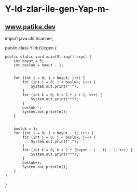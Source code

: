 # Y-ld-zlar-ile-gen-Yap-m-
www.patika.dev
--------------------------


import java.util.Scanner;

public class YıldızUcgen {
	
    public static void main(String[] args) {
        int boyut = 5;
        int bosluk = boyut - 1;

        
        for (int i = 0; i < boyut; i++) {
            for (int j = 0; j < bosluk; j++) {
                System.out.print(" ");
            }
            for (int k = 0; k < 2 * i + 1; k++) {
                System.out.print("*");
            }
            bosluk--;
            System.out.println();
        }

        
        bosluk = 1;
        for (int i = 0; i < boyut - 1; i++) {
            for (int j = 0; j < bosluk; j++) {
                System.out.print(" ");
            }
            for (int k = 0; k < 2 * (boyut - i - 1) - 1; k++) {
                System.out.print("*");
            }
            bosluk++;
            System.out.println();
        }
    }
}

